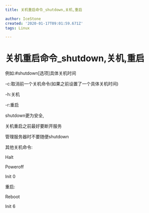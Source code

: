 ```yaml
---
title: 关机重启命令_shutdown,关机,重启

author: IceStone
created: '2020-01-17T09:01:59.671Z'
tags: Linux

---
```


# 关机重启命令_shutdown,关机,重启

例如:#shutdown[选项]具体关机时间

-c:取消前一个关机命令(如果之前设置了一个具体关机时间)

-h:关机

-r:重启

shutdown更为安全,

关机重启之前最好要断开服务

管理服务器时不要随便shutdown

 
其他关机命令:

Halt

Poweroff

Init 0

 
 
重启:

Reboot

Init 6

